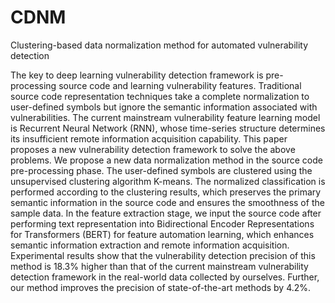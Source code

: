 # CDNM
Clustering-based data normalization method for automated vulnerability detection

The key to deep learning vulnerability detection framework is pre-processing source code and learning vulnerability features. Traditional source code representation techniques take a complete normalization to user-defined symbols but ignore the semantic information associated with vulnerabilities. The current mainstream vulnerability feature learning model is Recurrent Neural Network (RNN), whose time-series structure determines its insufficient remote information acquisition capability. This paper proposes a new vulnerability detection framework to solve the above problems. We propose a new data normalization method in the source code pre-processing phase. The user-defined symbols are clustered using the unsupervised clustering algorithm K-means. The normalized classification is performed according to the clustering results, which preserves the primary semantic information in the source code and ensures the smoothness of the sample data. In the feature extraction stage, we input the source code after performing text representation into Bidirectional Encoder Representations for Transformers (BERT) for feature automation learning, which enhances semantic information extraction and remote information acquisition. Experimental results show that the vulnerability detection precision of this method is 18.3% higher than that of the current mainstream vulnerability detection framework in the real-world data collected by ourselves. Further, our method improves the precision of state-of-the-art methods by 4.2%.
